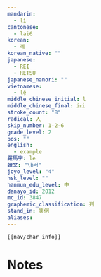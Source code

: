 ```yaml
---
mandarin:
  - lì
cantonese:
  - lai6
korean:
  - 례
korean_native: ""
japanese:
  - REI
  - RETSU
japanese_nanori: ""
vietnamese:
  - lệ
middle_chinese_initial: l
middle_chinese_final: iᴇi
stroke_count: "8"
radical: 人
skip_number: 1-2-6
grade_level: 2
pos: ""
english:
  - example
羅馬字: le
韓文: "\b러"
joyo_level: "4"
hsk_level: ""
hanmun_edu_level: 中
danayo_id: 2012
mc_id: 3847
graphemic_classification: 列
stand_in: 実例
aliases:
---
```

```meta-bind-embed
[[nav/char_info]]
```

# Notes

